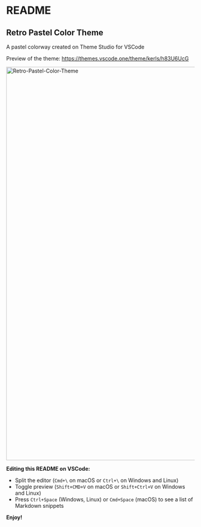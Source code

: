 # README
## Retro Pastel Color Theme

A pastel colorway created on Theme Studio for VSCode

Preview of the theme:
https://themes.vscode.one/theme/kerls/h83U6UcG

<img width="1051" alt="Retro-Pastel-Color-Theme" src="https://user-images.githubusercontent.com/7905522/113209531-0aa71000-9228-11eb-8166-072099cb8d97.png">



**Editing this README on VSCode:**

* Split the editor (`Cmd+\` on macOS or `Ctrl+\` on Windows and Linux)
* Toggle preview (`Shift+CMD+V` on macOS or `Shift+Ctrl+V` on Windows and Linux)
* Press `Ctrl+Space` (Windows, Linux) or `Cmd+Space` (macOS) to see a list of Markdown snippets

**Enjoy!**
